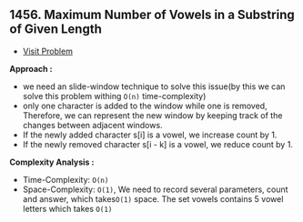 ## 1456. Maximum Number of Vowels in a Substring of Given Length

-   [Visit Problem](https://leetcode.com/problems/maximum-number-of-vowels-in-a-substring-of-given-length/description/)

**Approach :**<br/>

-   we need an slide-window technique to solve this issue(by this we can solve this problem withing `O(n)` time-complexity)
-   only one character is added to the window while one is removed, Therefore, we can represent the new window by keeping track of the changes between adjacent windows.
-   If the newly added character s[i] is a vowel, we increase count by 1.
-   If the newly removed character s[i - k] is a vowel, we reduce count by 1.

**Complexity Analysis :**<br/>

-   Time-Complexity: `O(n)`
-   Space-Complexity: `O(1)`, We need to record several parameters, count and answer, which takes`O(1)` space. The set vowels contains 5 vowel letters which takes `O(1)`
